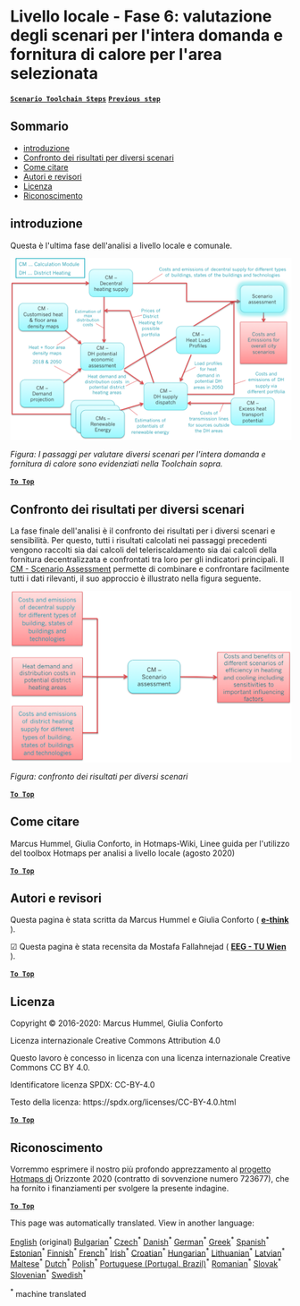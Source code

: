 <h1><a class="anchor" id="local-level---step-6--assessment-of-scenarios-for-entire-heat-demand-and-supply-for-the-selected-area" href="#local-level---step-6--assessment-of-scenarios-for-entire-heat-demand-and-supply-for-the-selected-area"><i class="fa fa-link"></i></a>Livello locale - Fase 6: valutazione degli scenari per l&#39;intera domanda e fornitura di calore per l&#39;area selezionata</h1><p> <a href="guide-local-and-municipal-levels#the-hotmaps-scenario-toolchain-different-steps"><strong><code>Scenario Toolchain Steps</code></strong></a> <a href="step-5-calculation-of-costs-of-heat-supply-to-district-heating"><strong><code>Previous step</code></strong></a></p><h2><a class="anchor" id="table-of-contents" href="#table-of-contents"><i class="fa fa-link"></i></a> Sommario</h2><ul><li> <a href="#introduction">introduzione</a></li><li> <a href="#comparison-of-results-for-different-scenarios">Confronto dei risultati per diversi scenari</a></li><li> <a href="#how-to-cite">Come citare</a></li><li> <a href="#authors-and-reviewers">Autori e revisori</a></li><li> <a href="#license">Licenza</a></li><li> <a href="#acknowledgement">Riconoscimento</a></li></ul><h2><a class="anchor" id="introduction" href="#introduction"><i class="fa fa-link"></i></a> introduzione</h2><p> Questa è l&#39;ultima fase dell&#39;analisi a livello locale e comunale.</p><img src="/en/Step-6-Assessment-of-scenarios-for-entire-heat-demand-and-supply-for-the-selected-area/Hotmaps_Local_Toolchain_Step_6final.png"/><p> <em>Figura: I passaggi per valutare diversi scenari per l&#39;intera domanda e fornitura di calore sono evidenziati nella Toolchain sopra.</em></p><p><ins> <code><strong><a href="#table-of-contents">To Top</a></strong></code></ins></p><h2><a class="anchor" id="comparison-of-results-for-different-scenarios" href="#comparison-of-results-for-different-scenarios"><i class="fa fa-link"></i></a> Confronto dei risultati per diversi scenari</h2><p> La fase finale dell&#39;analisi è il confronto dei risultati per i diversi scenari e sensibilità. Per questo, tutti i risultati calcolati nei passaggi precedenti vengono raccolti sia dai calcoli del teleriscaldamento sia dai calcoli della fornitura decentralizzata e confrontati tra loro per gli indicatori principali. Il <a href="https://wiki.hotmaps.hevs.ch/en/CM-Scenario-assessment">CM - Scenario Assessment</a> permette di combinare e confrontare facilmente tutti i dati rilevanti, il suo approccio è illustrato nella figura seguente.</p><img src="/en/Step-6-Assessment-of-scenarios-for-entire-heat-demand-and-supply-for-the-selected-area/Wiki-local-detailed-Step-6.png"/><p> <em>Figura: confronto dei risultati per diversi scenari</em></p><p><ins> <code><strong><a href="#table-of-contents">To Top</a></strong></code></ins></p><h2><a class="anchor" id="how-to-cite" href="#how-to-cite"><i class="fa fa-link"></i></a> Come citare</h2><p> Marcus Hummel, Giulia Conforto, in Hotmaps-Wiki, Linee guida per l&#39;utilizzo del toolbox Hotmaps per analisi a livello locale (agosto 2020)</p><p><ins> <code><strong><a href="#table-of-contents">To Top</a></strong></code></ins></p><h2><a class="anchor" id="authors-and-reviewers" href="#authors-and-reviewers"><i class="fa fa-link"></i></a> Autori e revisori</h2><p> Questa pagina è stata scritta da Marcus Hummel e Giulia Conforto ( <strong><a href="https://e-think.ac.at">e-think</a></strong> ).</p><p> ☑ Questa pagina è stata recensita da Mostafa Fallahnejad ( <strong><a href="https://eeg.tuwien.ac.at/">EEG - TU Wien</a></strong> ).</p><p> <a href="#table-of-contents"><strong><code>To Top</code></strong></a></p><h2><a class="anchor" id="license" href="#license"><i class="fa fa-link"></i></a> Licenza</h2><p> Copyright © 2016-2020: Marcus Hummel, Giulia Conforto</p><p> Licenza internazionale Creative Commons Attribution 4.0</p><p> Questo lavoro è concesso in licenza con una licenza internazionale Creative Commons CC BY 4.0.</p><p> Identificatore licenza SPDX: CC-BY-4.0</p><p> Testo della licenza: https://spdx.org/licenses/CC-BY-4.0.html</p><p> <a href="#table-of-contents"><strong><code>To Top</code></strong></a></p><h2><a class="anchor" id="acknowledgement" href="#acknowledgement"><i class="fa fa-link"></i></a> Riconoscimento</h2><p> Vorremmo esprimere il nostro più profondo apprezzamento al <a href="https://www.hotmaps-project.eu">progetto Hotmaps di</a> Orizzonte 2020 (contratto di sovvenzione numero 723677), che ha fornito i finanziamenti per svolgere la presente indagine.</p><p><ins> <code><strong><a href="#table-of-contents">To Top</a></strong></code></ins></p>
























<!--- THIS IS A SUPER UNIQUE IDENTIFIER -->

This page was automatically translated. View in another language:

[English](../en/Step-6-Assessment-of-scenarios-for-entire-heat-demand-and-supply-for-the-selected-area) (original) [Bulgarian](../bg/Step-6-Assessment-of-scenarios-for-entire-heat-demand-and-supply-for-the-selected-area)<sup>\*</sup> [Czech](../cs/Step-6-Assessment-of-scenarios-for-entire-heat-demand-and-supply-for-the-selected-area)<sup>\*</sup> [Danish](../da/Step-6-Assessment-of-scenarios-for-entire-heat-demand-and-supply-for-the-selected-area)<sup>\*</sup> [German](../de/Step-6-Assessment-of-scenarios-for-entire-heat-demand-and-supply-for-the-selected-area)<sup>\*</sup> [Greek](../el/Step-6-Assessment-of-scenarios-for-entire-heat-demand-and-supply-for-the-selected-area)<sup>\*</sup> [Spanish](../es/Step-6-Assessment-of-scenarios-for-entire-heat-demand-and-supply-for-the-selected-area)<sup>\*</sup> [Estonian](../et/Step-6-Assessment-of-scenarios-for-entire-heat-demand-and-supply-for-the-selected-area)<sup>\*</sup> [Finnish](../fi/Step-6-Assessment-of-scenarios-for-entire-heat-demand-and-supply-for-the-selected-area)<sup>\*</sup> [French](../fr/Step-6-Assessment-of-scenarios-for-entire-heat-demand-and-supply-for-the-selected-area)<sup>\*</sup> [Irish](../ga/Step-6-Assessment-of-scenarios-for-entire-heat-demand-and-supply-for-the-selected-area)<sup>\*</sup> [Croatian](../hr/Step-6-Assessment-of-scenarios-for-entire-heat-demand-and-supply-for-the-selected-area)<sup>\*</sup> [Hungarian](../hu/Step-6-Assessment-of-scenarios-for-entire-heat-demand-and-supply-for-the-selected-area)<sup>\*</sup>  [Lithuanian](../lt/Step-6-Assessment-of-scenarios-for-entire-heat-demand-and-supply-for-the-selected-area)<sup>\*</sup> [Latvian](../lv/Step-6-Assessment-of-scenarios-for-entire-heat-demand-and-supply-for-the-selected-area)<sup>\*</sup> [Maltese](../mt/Step-6-Assessment-of-scenarios-for-entire-heat-demand-and-supply-for-the-selected-area)<sup>\*</sup> [Dutch](../nl/Step-6-Assessment-of-scenarios-for-entire-heat-demand-and-supply-for-the-selected-area)<sup>\*</sup> [Polish](../pl/Step-6-Assessment-of-scenarios-for-entire-heat-demand-and-supply-for-the-selected-area)<sup>\*</sup> [Portuguese (Portugal, Brazil)](../pt/Step-6-Assessment-of-scenarios-for-entire-heat-demand-and-supply-for-the-selected-area)<sup>\*</sup> [Romanian](../ro/Step-6-Assessment-of-scenarios-for-entire-heat-demand-and-supply-for-the-selected-area)<sup>\*</sup> [Slovak](../sk/Step-6-Assessment-of-scenarios-for-entire-heat-demand-and-supply-for-the-selected-area)<sup>\*</sup> [Slovenian](../sl/Step-6-Assessment-of-scenarios-for-entire-heat-demand-and-supply-for-the-selected-area)<sup>\*</sup> [Swedish](../sv/Step-6-Assessment-of-scenarios-for-entire-heat-demand-and-supply-for-the-selected-area)<sup>\*</sup> 

<sup>\*</sup> machine translated
